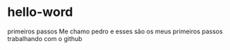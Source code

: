 # hello-word
primeiros passos
Me chamo pedro e esses são os meus primeiros passos trabalhando com o github
